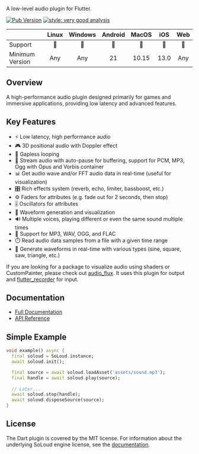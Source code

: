 A low-level audio plugin for Flutter.

[![Pub Version](https://img.shields.io/pub/v/flutter_soloud?logo=dart)](https://pub.dev/packages/flutter_soloud)
[![style: very good analysis](https://img.shields.io/badge/style-very_good_analysis-B22C89.svg)](https://pub.dev/packages/very_good_analysis)

||Linux|Windows|Android|MacOS|iOS|Web|
|-|:-:|:-:|:-:|:-:|:-:|:-:|
|Support|💙|💙|💙|💙|💙|💙|
|Minimum Version|Any|Any|21|10.15|13.0|Any|

## Overview

A high-performance audio plugin designed primarily for games and immersive applications, providing low latency and advanced features.

## Key Features

- ⚡ Low latency, high performance audio
- 🎮 3D positional audio with Doppler effect
- 🔄 Gapless looping
- 🔄 Stream audio with auto-pause for buffering, support for PCM, MP3, Ogg with Opus and Vorbis container
- 📊 Get audio wave and/or FFT audio data in real-time (useful for visualization)
- 🎛️ Rich effects system (reverb, echo, limiter, bassboost, etc.)
- ⚙️ Faders for attributes (e.g. fade out for 2 seconds, then stop)
- 🎚️ Oscillators for attributes
- 🌊 Waveform generation and visualization
- 🔊 Multiple voices, playing different or even the same sound multiple times
- 🎵 Support for MP3, WAV, OGG, and FLAC
- ⏱️ Read audio data samples from a file with a given time range
- 🌊 Generate waveforms in real-time with various types (sine, square, saw, triangle, etc.)

If you are looking for a package to visualize audio using shaders or CustomPainter, please check out [audio_flux](https://pub.dev/packages/audio_flux). It uses this plugin for output and [flutter_recorder](https://pub.dev/packages/flutter_recorder) for input.

## Documentation

- [Full Documentation](https://docs.page/alnitak/flutter_soloud_docs)
- [API Reference](https://pub.dev/documentation/flutter_soloud/latest/)

## Simple Example

```dart
void example() async {
  final soloud = SoLoud.instance;
  await soloud.init();

  final source = await soloud.loadAsset('assets/sound.mp3');
  final handle = await soloud.play(source);
  
  // Later...
  await soloud.stop(handle);
  await soloud.disposeSource(source);  
}
```

## License

The Dart plugin is covered by the MIT license. For information about the underlying SoLoud engine license, see the [documentation](https://docs.page/alnitak/flutter_soloud/get_started/license).

